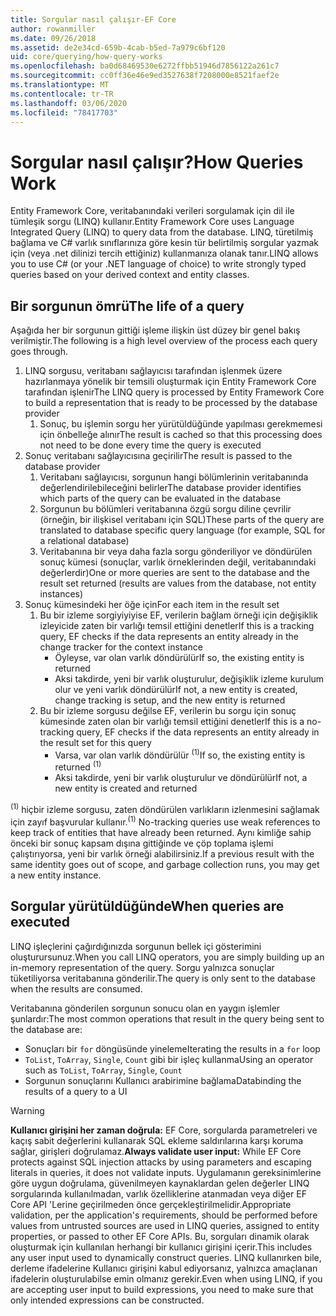 ```yaml
---
title: Sorgular nasıl çalışır-EF Core
author: rowanmiller
ms.date: 09/26/2018
ms.assetid: de2e34cd-659b-4cab-b5ed-7a979c6bf120
uid: core/querying/how-query-works
ms.openlocfilehash: ba0d68469530e6272ffbb51946d7856122a261c7
ms.sourcegitcommit: cc0ff36e46e9ed3527638f7208000e8521faef2e
ms.translationtype: MT
ms.contentlocale: tr-TR
ms.lasthandoff: 03/06/2020
ms.locfileid: "78417703"
---
```

# <a name="how-queries-work"></a><span data-ttu-id="a8014-102">Sorgular nasıl çalışır?</span><span class="sxs-lookup"><span data-stu-id="a8014-102">How Queries Work</span></span>

<span data-ttu-id="a8014-103">Entity Framework Core, veritabanındaki verileri sorgulamak için dil ile tümleşik sorgu (LINQ) kullanır.</span><span class="sxs-lookup"><span data-stu-id="a8014-103">Entity Framework Core uses Language Integrated Query (LINQ) to query data from the database.</span></span> <span data-ttu-id="a8014-104">LINQ, türetilmiş bağlama ve C# varlık sınıflarınıza göre kesin tür belirtilmiş sorgular yazmak için (veya .net dilinizi tercih ettiğiniz) kullanmanıza olanak tanır.</span><span class="sxs-lookup"><span data-stu-id="a8014-104">LINQ allows you to use C# (or your .NET language of choice) to write strongly typed queries based on your derived context and entity classes.</span></span>

## <a name="the-life-of-a-query"></a><span data-ttu-id="a8014-105">Bir sorgunun ömrü</span><span class="sxs-lookup"><span data-stu-id="a8014-105">The life of a query</span></span>

<span data-ttu-id="a8014-106">Aşağıda her bir sorgunun gittiği işleme ilişkin üst düzey bir genel bakış verilmiştir.</span><span class="sxs-lookup"><span data-stu-id="a8014-106">The following is a high level overview of the process each query goes through.</span></span>

1. <span data-ttu-id="a8014-107">LINQ sorgusu, veritabanı sağlayıcısı tarafından işlenmek üzere hazırlanmaya yönelik bir temsili oluşturmak için Entity Framework Core tarafından işlenir</span><span class="sxs-lookup"><span data-stu-id="a8014-107">The LINQ query is processed by Entity Framework Core to build a representation that is ready to be processed by the database provider</span></span>
   1. <span data-ttu-id="a8014-108">Sonuç, bu işlemin sorgu her yürütüldüğünde yapılması gerekmemesi için önbelleğe alınır</span><span class="sxs-lookup"><span data-stu-id="a8014-108">The result is cached so that this processing does not need to be done every time the query is executed</span></span>
2. <span data-ttu-id="a8014-109">Sonuç veritabanı sağlayıcısına geçirilir</span><span class="sxs-lookup"><span data-stu-id="a8014-109">The result is passed to the database provider</span></span>
   1. <span data-ttu-id="a8014-110">Veritabanı sağlayıcısı, sorgunun hangi bölümlerinin veritabanında değerlendirilebileceğini belirler</span><span class="sxs-lookup"><span data-stu-id="a8014-110">The database provider identifies which parts of the query can be evaluated in the database</span></span>
   2. <span data-ttu-id="a8014-111">Sorgunun bu bölümleri veritabanına özgü sorgu diline çevrilir (örneğin, bir ilişkisel veritabanı için SQL)</span><span class="sxs-lookup"><span data-stu-id="a8014-111">These parts of the query are translated to database specific query language (for example, SQL for a relational database)</span></span>
   3. <span data-ttu-id="a8014-112">Veritabanına bir veya daha fazla sorgu gönderiliyor ve döndürülen sonuç kümesi (sonuçlar, varlık örneklerinden değil, veritabanındaki değerlerdir)</span><span class="sxs-lookup"><span data-stu-id="a8014-112">One or more queries are sent to the database and the result set returned (results are values from the database, not entity instances)</span></span>
3. <span data-ttu-id="a8014-113">Sonuç kümesindeki her öğe için</span><span class="sxs-lookup"><span data-stu-id="a8014-113">For each item in the result set</span></span>
   1. <span data-ttu-id="a8014-114">Bu bir izleme sorgiyiyiyise EF, verilerin bağlam örneği için değişiklik izleyicide zaten bir varlığı temsil ettiğini denetler</span><span class="sxs-lookup"><span data-stu-id="a8014-114">If this is a tracking query, EF checks if the data represents an entity already in the change tracker for the context instance</span></span>
      * <span data-ttu-id="a8014-115">Öyleyse, var olan varlık döndürülür</span><span class="sxs-lookup"><span data-stu-id="a8014-115">If so, the existing entity is returned</span></span>
      * <span data-ttu-id="a8014-116">Aksi takdirde, yeni bir varlık oluşturulur, değişiklik izleme kurulum olur ve yeni varlık döndürülür</span><span class="sxs-lookup"><span data-stu-id="a8014-116">If not, a new entity is created, change tracking is setup, and the new entity is returned</span></span>
   2. <span data-ttu-id="a8014-117">Bu bir izleme sorgusu değilse EF, verilerin bu sorgu için sonuç kümesinde zaten olan bir varlığı temsil ettiğini denetler</span><span class="sxs-lookup"><span data-stu-id="a8014-117">If this is a no-tracking query, EF checks if the data represents an entity already in the result set for this query</span></span>
      * <span data-ttu-id="a8014-118">Varsa, var olan varlık döndürülür <sup>(1)</sup></span><span class="sxs-lookup"><span data-stu-id="a8014-118">If so, the existing entity is returned <sup>(1)</sup></span></span>
      * <span data-ttu-id="a8014-119">Aksi takdirde, yeni bir varlık oluşturulur ve döndürülür</span><span class="sxs-lookup"><span data-stu-id="a8014-119">If not, a new entity is created and returned</span></span>

<span data-ttu-id="a8014-120"><sup>(1)</sup> hiçbir izleme sorgusu, zaten döndürülen varlıkların izlenmesini sağlamak için zayıf başvurular kullanır.</span><span class="sxs-lookup"><span data-stu-id="a8014-120"><sup>(1)</sup> No-tracking queries use weak references to keep track of entities that have already been returned.</span></span> <span data-ttu-id="a8014-121">Aynı kimliğe sahip önceki bir sonuç kapsam dışına gittiğinde ve çöp toplama işlemi çalıştırıyorsa, yeni bir varlık örneği alabilirsiniz.</span><span class="sxs-lookup"><span data-stu-id="a8014-121">If a previous result with the same identity goes out of scope, and garbage collection runs, you may get a new entity instance.</span></span>

## <a name="when-queries-are-executed"></a><span data-ttu-id="a8014-122">Sorgular yürütüldüğünde</span><span class="sxs-lookup"><span data-stu-id="a8014-122">When queries are executed</span></span>

<span data-ttu-id="a8014-123">LINQ işleçlerini çağırdığınızda sorgunun bellek içi gösterimini oluşturursunuz.</span><span class="sxs-lookup"><span data-stu-id="a8014-123">When you call LINQ operators, you are simply building up an in-memory representation of the query.</span></span> <span data-ttu-id="a8014-124">Sorgu yalnızca sonuçlar tüketiliyorsa veritabanına gönderilir.</span><span class="sxs-lookup"><span data-stu-id="a8014-124">The query is only sent to the database when the results are consumed.</span></span>

<span data-ttu-id="a8014-125">Veritabanına gönderilen sorgunun sonucu olan en yaygın işlemler şunlardır:</span><span class="sxs-lookup"><span data-stu-id="a8014-125">The most common operations that result in the query being sent to the database are:</span></span>

* <span data-ttu-id="a8014-126">Sonuçları bir `for` döngüsünde yineleme</span><span class="sxs-lookup"><span data-stu-id="a8014-126">Iterating the results in a `for` loop</span></span>
* <span data-ttu-id="a8014-127">`ToList`, `ToArray`, `Single`, `Count` gibi bir işleç kullanma</span><span class="sxs-lookup"><span data-stu-id="a8014-127">Using an operator such as `ToList`, `ToArray`, `Single`, `Count`</span></span>
* <span data-ttu-id="a8014-128">Sorgunun sonuçlarını Kullanıcı arabirimine bağlama</span><span class="sxs-lookup"><span data-stu-id="a8014-128">Databinding the results of a query to a UI</span></span>

> [!WARNING]  
> <span data-ttu-id="a8014-129">**Kullanıcı girişini her zaman doğrula:** EF Core, sorgularda parametreleri ve kaçış sabit değerlerini kullanarak SQL ekleme saldırılarına karşı koruma sağlar, girişleri doğrulamaz.</span><span class="sxs-lookup"><span data-stu-id="a8014-129">**Always validate user input:** While EF Core protects against SQL injection attacks by using parameters and escaping literals in queries, it does not validate inputs.</span></span> <span data-ttu-id="a8014-130">Uygulamanın gereksinimlerine göre uygun doğrulama, güvenilmeyen kaynaklardan gelen değerler LINQ sorgularında kullanılmadan, varlık özelliklerine atanmadan veya diğer EF Core API 'Lerine geçirilmeden önce gerçekleştirilmelidir.</span><span class="sxs-lookup"><span data-stu-id="a8014-130">Appropriate validation, per the application's requirements, should be performed before values from untrusted sources are used in LINQ queries, assigned to entity properties, or passed to other EF Core APIs.</span></span> <span data-ttu-id="a8014-131">Bu, sorguları dinamik olarak oluşturmak için kullanılan herhangi bir kullanıcı girişini içerir.</span><span class="sxs-lookup"><span data-stu-id="a8014-131">This includes any user input used to dynamically construct queries.</span></span> <span data-ttu-id="a8014-132">LINQ kullanırken bile, derleme ifadelerine Kullanıcı girişini kabul ediyorsanız, yalnızca amaçlanan ifadelerin oluşturulabilse emin olmanız gerekir.</span><span class="sxs-lookup"><span data-stu-id="a8014-132">Even when using LINQ, if you are accepting user input to build expressions, you need to make sure that only intended expressions can be constructed.</span></span>
